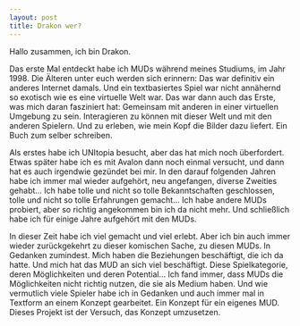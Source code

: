 ```yaml
---
layout: post
title: Drakon wer?
---
```


Hallo zusammen, ich bin Drakon.

Das erste Mal entdeckt habe ich MUDs während meines Studiums, im Jahr 1998. Die Älteren unter euch werden sich erinnern: Das war definitiv ein anderes Internet damals. Und ein textbasiertes Spiel war nicht annähernd so exotisch wie es eine virtuelle Welt war. Das war dann auch das Erste, was mich daran fasziniert hat: Gemeinsam mit anderen in einer virtuellen Umgebung zu sein. Interagieren zu können mit dieser Welt und mit den anderen Spielern. Und zu erleben, wie mein Kopf die Bilder dazu liefert. Ein Buch zum selber schreiben.

Als erstes habe ich UNItopia besucht, aber das hat mich noch überfordert. Etwas später habe ich es mit Avalon dann noch einmal versucht, und dann hat es auch irgendwie gezündet bei mir. In den darauf folgenden Jahren habe ich immer mal wieder aufgehört, neu angefangen, diverse Zweities gehabt... Ich habe tolle und nicht so tolle Bekanntschaften geschlossen, tolle und nicht so tolle Erfahrungen gemacht... Ich habe andere MUDs probiert, aber so richtig angekommen bin ich da nicht mehr. Und schließlich habe ich für einige Jahre aufgehört mit den MUDs.

In dieser Zeit habe ich viel gemacht und viel erlebt. Aber ich bin auch immer wieder zurückgekehrt zu dieser komischen Sache, zu diesen MUDs. In Gedanken zumindest. Mich haben die Beziehungen beschäftigt, die ich da hatte. Und mich hat das MUD an sich viel beschäftigt. Diese Spielkategorie, deren Möglichkeiten und deren Potential... Ich fand immer, dass MUDs die Möglichkeiten nicht richtig nutzen, die sie als Medium haben. Und wie vermutlich viele Spieler habe ich in Gedanken und auch immer mal in Textform an einem Konzept gearbeitet. Ein Konzept für ein eigenes MUD. Dieses Projekt ist der Versuch, das Konzept umzusetzen.
